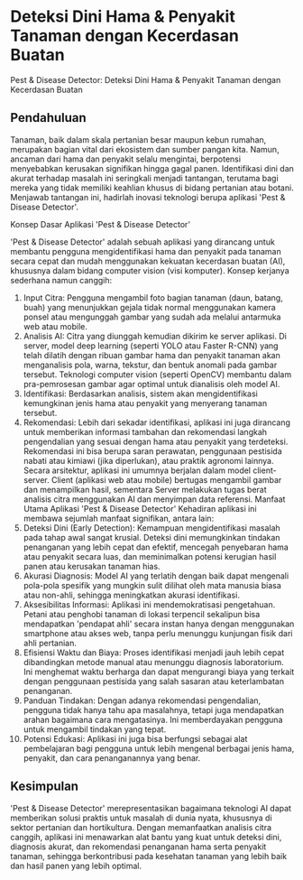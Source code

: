 # Deteksi Dini Hama & Penyakit Tanaman dengan Kecerdasan Buatan

Pest & Disease Detector: Deteksi Dini Hama & Penyakit Tanaman dengan Kecerdasan Buatan

## Pendahuluan

Tanaman, baik dalam skala pertanian besar maupun kebun rumahan, merupakan bagian vital dari ekosistem dan sumber pangan kita. Namun, ancaman dari hama dan penyakit selalu mengintai, berpotensi menyebabkan kerusakan signifikan hingga gagal panen. Identifikasi dini dan akurat terhadap masalah ini seringkali menjadi tantangan, terutama bagi mereka yang tidak memiliki keahlian khusus di bidang pertanian atau botani. Menjawab tantangan ini, hadirlah inovasi teknologi berupa aplikasi 'Pest & Disease Detector'.

Konsep Dasar Aplikasi 'Pest & Disease Detector'

'Pest & Disease Detector' adalah sebuah aplikasi yang dirancang untuk membantu pengguna mengidentifikasi hama dan penyakit pada tanaman secara cepat dan mudah menggunakan kekuatan kecerdasan buatan (AI), khususnya dalam bidang computer vision (visi komputer).
Konsep kerjanya sederhana namun canggih:

1.	Input Citra: Pengguna mengambil foto bagian tanaman (daun, batang, buah) yang menunjukkan gejala tidak normal menggunakan kamera ponsel atau mengunggah gambar yang sudah ada melalui antarmuka web atau mobile.
2.	Analisis AI: Citra yang diunggah kemudian dikirim ke server aplikasi. Di server, model deep learning (seperti YOLO atau Faster R-CNN) yang telah dilatih dengan ribuan gambar hama dan penyakit tanaman akan menganalisis pola, warna, tekstur, dan bentuk anomali pada gambar tersebut. Teknologi computer vision (seperti OpenCV) membantu dalam pra-pemrosesan gambar agar optimal untuk dianalisis oleh model AI.
3.	Identifikasi: Berdasarkan analisis, sistem akan mengidentifikasi kemungkinan jenis hama atau penyakit yang menyerang tanaman tersebut.
4.	Rekomendasi: Lebih dari sekadar identifikasi, aplikasi ini juga dirancang untuk memberikan informasi tambahan dan rekomendasi langkah pengendalian yang sesuai dengan hama atau penyakit yang terdeteksi. Rekomendasi ini bisa berupa saran perawatan, penggunaan pestisida nabati atau kimiawi (jika diperlukan), atau praktik agronomi lainnya.
Secara arsitektur, aplikasi ini umumnya berjalan dalam model client-server. Client (aplikasi web atau mobile) bertugas mengambil gambar dan menampilkan hasil, sementara Server melakukan tugas berat analisis citra menggunakan AI dan menyimpan data referensi.
Manfaat Utama Aplikasi 'Pest & Disease Detector'
Kehadiran aplikasi ini membawa sejumlah manfaat signifikan, antara lain:
1.	Deteksi Dini (Early Detection): Kemampuan mengidentifikasi masalah pada tahap awal sangat krusial. Deteksi dini memungkinkan tindakan penanganan yang lebih cepat dan efektif, mencegah penyebaran hama atau penyakit secara luas, dan meminimalkan potensi kerugian hasil panen atau kerusakan tanaman hias.
2.	Akurasi Diagnosis: Model AI yang terlatih dengan baik dapat mengenali pola-pola spesifik yang mungkin sulit dilihat oleh mata manusia biasa atau non-ahli, sehingga meningkatkan akurasi identifikasi.
3.	Aksesibilitas Informasi: Aplikasi ini mendemokratisasi pengetahuan. Petani atau penghobi tanaman di lokasi terpencil sekalipun bisa mendapatkan 'pendapat ahli' secara instan hanya dengan menggunakan smartphone atau akses web, tanpa perlu menunggu kunjungan fisik dari ahli pertanian.
4.	Efisiensi Waktu dan Biaya: Proses identifikasi menjadi jauh lebih cepat dibandingkan metode manual atau menunggu diagnosis laboratorium. Ini menghemat waktu berharga dan dapat mengurangi biaya yang terkait dengan penggunaan pestisida yang salah sasaran atau keterlambatan penanganan.
5.	Panduan Tindakan: Dengan adanya rekomendasi pengendalian, pengguna tidak hanya tahu apa masalahnya, tetapi juga mendapatkan arahan bagaimana cara mengatasinya. Ini memberdayakan pengguna untuk mengambil tindakan yang tepat.
6.	Potensi Edukasi: Aplikasi ini juga bisa berfungsi sebagai alat pembelajaran bagi pengguna untuk lebih mengenal berbagai jenis hama, penyakit, dan cara penanganannya yang benar.

## Kesimpulan

'Pest & Disease Detector' merepresentasikan bagaimana teknologi AI dapat memberikan solusi praktis untuk masalah di dunia nyata, khususnya di sektor pertanian dan hortikultura. Dengan memanfaatkan analisis citra canggih, aplikasi ini menawarkan alat bantu yang kuat untuk deteksi dini, diagnosis akurat, dan rekomendasi penanganan hama serta penyakit tanaman, sehingga berkontribusi pada kesehatan tanaman yang lebih baik dan hasil panen yang lebih optimal.
